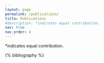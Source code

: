 ```yaml
---
layout: page
permalink: /publications/
title: Publications
#description: *indicates equal contribution.
nav: true
nav_order: 4
---
```

*indicates equal contribution.

<!-- _pages/publications.md -->
<div class="publications">

{% bibliography %}

</div>

